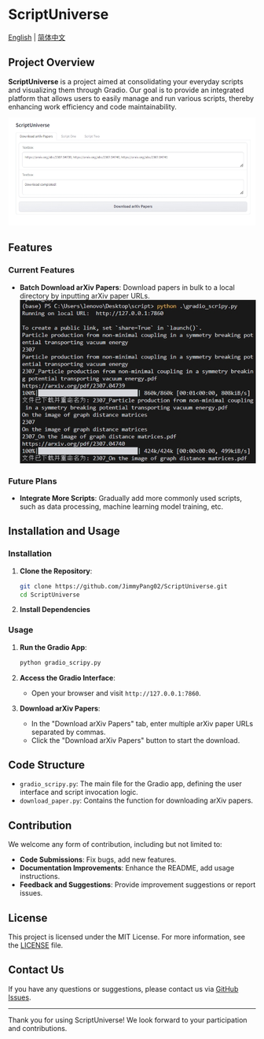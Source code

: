 # ScriptUniverse

[English](README.md) | [简体中文](README_zh.md)

## Project Overview

**ScriptUniverse** is a project aimed at consolidating your everyday scripts and visualizing them through Gradio. Our goal is to provide an integrated platform that allows users to easily manage and run various scripts, thereby enhancing work efficiency and code maintainability.

![Project Homepage](./assets/images/image1.png)

## Features

### Current Features

- **Batch Download arXiv Papers**: Download papers in bulk to a local directory by inputting arXiv paper URLs.
  ![Download Example](./assets/images/image2.png)

### Future Plans

- **Integrate More Scripts**: Gradually add more commonly used scripts, such as data processing, machine learning model training, etc.

## Installation and Usage

### Installation

1. **Clone the Repository**:
   ```sh
   git clone https://github.com/JimmyPang02/ScriptUniverse.git
   cd ScriptUniverse
   ```

2. **Install Dependencies**

### Usage

1. **Run the Gradio App**:
   ```sh
   python gradio_scripy.py
   ```

2. **Access the Gradio Interface**:
   - Open your browser and visit `http://127.0.0.1:7860`.

3. **Download arXiv Papers**:
   - In the "Download arXiv Papers" tab, enter multiple arXiv paper URLs separated by commas.
   - Click the "Download arXiv Papers" button to start the download.

## Code Structure

- `gradio_scripy.py`: The main file for the Gradio app, defining the user interface and script invocation logic.
- `download_paper.py`: Contains the function for downloading arXiv papers.

## Contribution

We welcome any form of contribution, including but not limited to:

- **Code Submissions**: Fix bugs, add new features.
- **Documentation Improvements**: Enhance the README, add usage instructions.
- **Feedback and Suggestions**: Provide improvement suggestions or report issues.

## License

This project is licensed under the MIT License. For more information, see the [LICENSE](LICENSE) file.

## Contact Us

If you have any questions or suggestions, please contact us via [GitHub Issues](https://github.com/JimmyPang02/ScriptUniverse/issues).

---

Thank you for using ScriptUniverse! We look forward to your participation and contributions.